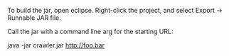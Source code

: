 To build the jar, open eclipse. Right-click the project, and select Export -> Runnable JAR file.

Call the jar with a command line arg for the starting URL:

java -jar crawler.jar http://foo.bar